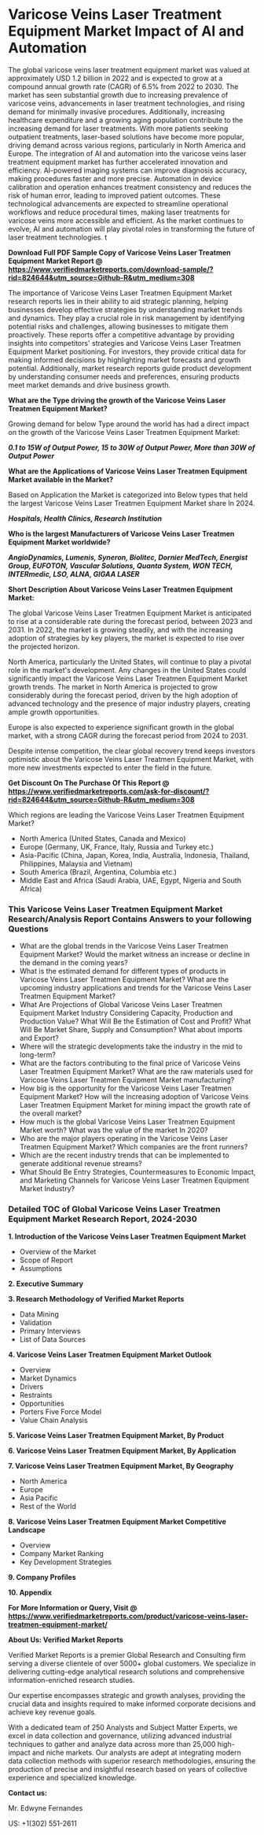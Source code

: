 <meta name="title" content="Global  Varicose Veins Laser Treatment Equipment Market Impact of AI and Automation"><meta name="description" content="  The global varicose veins laser treatment equipment market was valued at approximately USD 1.2 billion in 2022 and is expected to grow at a compound annual growth rate "><meta name="title" content=" Varicose Veins Laser Treatment Equipment Market Size, Share, Scope, Trends, Growth, Opportunities, Analysis, Forecast"> <h1>Varicose Veins Laser Treatment Equipment Market Impact of AI and Automation</h1> The global varicose veins laser treatment equipment market was valued at approximately USD 1.2 billion in 2022 and is expected to grow at a compound annual growth rate (CAGR) of 6.5% from 2022 to 2030. The market has seen substantial growth due to increasing prevalence of varicose veins, advancements in laser treatment technologies, and rising demand for minimally invasive procedures. Additionally, increasing healthcare expenditure and a growing aging population contribute to the increasing demand for laser treatments. With more patients seeking outpatient treatments, laser-based solutions have become more popular, driving demand across various regions, particularly in North America and Europe. The integration of AI and automation into the varicose veins laser treatment equipment market has further accelerated innovation and efficiency. AI-powered imaging systems can improve diagnosis accuracy, making procedures faster and more precise. Automation in device calibration and operation enhances treatment consistency and reduces the risk of human error, leading to improved patient outcomes. These technological advancements are expected to streamline operational workflows and reduce procedural times, making laser treatments for varicose veins more accessible and efficient. As the market continues to evolve, AI and automation will play pivotal roles in transforming the future of laser treatment technologies. t</p><p id="" class=""><strong>Download Full PDF Sample Copy of Varicose Veins Laser Treatmen Equipment Market Report @ <a href="https://www.verifiedmarketreports.com/download-sample/?rid=824644&utm_source=Github-R&utm_medium=308" target="_blank">https://www.verifiedmarketreports.com/download-sample/?rid=824644&utm_source=Github-R&utm_medium=308</a></strong></p><p>The importance of&nbsp;Varicose Veins Laser Treatmen Equipment Market research reports lies in their ability to aid strategic planning, helping businesses develop effective strategies by understanding market trends and dynamics. They play a crucial role in risk management by identifying potential risks and challenges, allowing businesses to mitigate them proactively. These reports offer a competitive advantage by providing insights into competitors' strategies and Varicose Veins Laser Treatmen Equipment Market positioning. For investors, they provide critical data for making informed decisions by highlighting market forecasts and growth potential. Additionally, market research reports guide product development by understanding consumer needs and preferences, ensuring products meet market demands and drive business growth.</p><p><strong>What are the&nbsp;Type driving the growth of the Varicose Veins Laser Treatmen Equipment Market?</strong></p><p id="" class="">Growing demand for below Type around the world has had a direct impact on the growth of the Varicose Veins Laser Treatmen Equipment Market:</p><em><strong>0.1 to 15W of Output Power, 15 to 30W of Output Power, More than 30W of Output Power</strong></em></p><strong>What are the&nbsp;Applications&nbsp;of Varicose Veins Laser Treatmen Equipment Market available in the Market?</strong></p><p id="" class="">Based on Application the Market is categorized into Below types that held the largest Varicose Veins Laser Treatmen Equipment Market share In 2024.</p><em><strong>Hospitals, Health Clinics, Research Institution</strong></em></p><strong>Who is the largest Manufacturers of Varicose Veins Laser Treatmen Equipment Market worldwide?</strong></p><p><em><strong>AngioDynamics, Lumenis, Syneron, Biolitec, Dornier MedTech, Energist Group, EUFOTON, Vascular Solutions, Quanta System, WON TECH, INTERmedic, LSO, ALNA, GIGAA LASER</strong></em></p><p id="" class=""><strong>Short Description About Varicose Veins Laser Treatmen Equipment Market:</strong></p><p>The global Varicose Veins Laser Treatmen Equipment Market is anticipated to rise at a considerable rate during the forecast period, between 2023 and 2031. In 2022, the market is growing steadily, and with the increasing adoption of strategies by key players, the market is expected to rise over the projected horizon.</p><p>North America, particularly the United States, will continue to play a pivotal role in the market's development. Any changes in the United States could significantly impact the Varicose Veins Laser Treatmen Equipment Market growth trends. The market in North America is projected to grow considerably during the forecast period, driven by the high adoption of advanced technology and the presence of major industry players, creating ample growth opportunities.</p><p>Europe is also expected to experience significant growth in the global market, with a strong CAGR during the forecast period from 2024 to 2031.</p><p>Despite intense competition, the clear global recovery trend keeps investors optimistic about the Varicose Veins Laser Treatmen Equipment Market, with more new investments expected to enter the field in the future.</p><p id="" class=""><strong>Get Discount On The Purchase Of This Report @ <a href="https://www.verifiedmarketreports.com/ask-for-discount/?rid=824644&utm_source=Github-R&utm_medium=308" target="_blank">https://www.verifiedmarketreports.com/ask-for-discount/?rid=824644&utm_source=Github-R&utm_medium=308</a></strong></p>Which regions are leading the Varicose Veins Laser Treatmen Equipment Market?</p><ul><li>North America (United States, Canada and Mexico)</li><li>Europe (Germany, UK, France, Italy, Russia and Turkey etc.)</li><li>Asia-Pacific (China, Japan, Korea, India, Australia, Indonesia, Thailand, Philippines, Malaysia and Vietnam)</li><li>South America (Brazil, Argentina, Columbia etc.)</li><li>Middle East and Africa (Saudi Arabia, UAE, Egypt, Nigeria and South Africa)</li></ul><h3 id="" class="">This Varicose Veins Laser Treatmen Equipment Market Research/Analysis Report Contains Answers to your following Questions</h3><ul><li>What are the global trends in the Varicose Veins Laser Treatmen Equipment Market? Would the market witness an increase or decline in the demand in the coming years?</li><li>What is the estimated demand for different types of products in Varicose Veins Laser Treatmen Equipment Market? What are the upcoming industry applications and trends for the Varicose Veins Laser Treatmen Equipment Market?</li><li>What Are Projections of Global Varicose Veins Laser Treatmen Equipment Market Industry Considering Capacity, Production and Production Value? What Will Be the Estimation of Cost and Profit? What Will Be Market Share, Supply and Consumption? What about imports and Export?</li><li>Where will the strategic developments take the industry in the mid to long-term?</li><li>What are the factors contributing to the final price of Varicose Veins Laser Treatmen Equipment Market? What are the raw materials used for Varicose Veins Laser Treatmen Equipment Market manufacturing?</li><li>How big is the opportunity for the Varicose Veins Laser Treatmen Equipment Market? How will the increasing adoption of Varicose Veins Laser Treatmen Equipment Market for mining impact the growth rate of the overall market?</li><li>How much is the global Varicose Veins Laser Treatmen Equipment Market worth? What was the value of the market In 2020?</li><li>Who are the major players operating in the Varicose Veins Laser Treatmen Equipment Market? Which companies are the front runners?</li><li>Which are the recent industry trends that can be implemented to generate additional revenue streams?</li><li>What Should Be Entry Strategies, Countermeasures to Economic Impact, and Marketing Channels for Varicose Veins Laser Treatmen Equipment Market Industry?</li></ul><h3 id="" class="">Detailed TOC of Global Varicose Veins Laser Treatmen Equipment Market Research Report, 2024-2030</h3><p id="" class=""><strong>1. Introduction of the Varicose Veins Laser Treatmen Equipment Market</strong></p><ul><li>Overview of the Market</li><li>Scope of Report</li><li>Assumptions</li></ul><p id="" class=""><strong>2. Executive Summary</strong></p><p id="" class=""><strong>3. Research Methodology of Verified Market Reports</strong></p><ul><li>Data Mining</li><li>Validation</li><li>Primary Interviews</li><li>List of Data Sources</li></ul><p id="" class=""><strong>4. Varicose Veins Laser Treatmen Equipment Market Outlook</strong></p><ul><li>Overview</li><li>Market Dynamics</li><li>Drivers</li><li>Restraints</li><li>Opportunities</li><li>Porters Five Force Model</li><li>Value Chain Analysis</li></ul><p id="" class=""><strong>5. Varicose Veins Laser Treatmen Equipment Market, By Product</strong></p><p id="" class=""><strong>6. Varicose Veins Laser Treatmen Equipment Market, By Application</strong></p><p id="" class=""><strong>7. Varicose Veins Laser Treatmen Equipment Market, By Geography</strong></p><ul><li>North America</li><li>Europe</li><li>Asia Pacific</li><li>Rest of the World</li></ul><p id="" class=""><strong>8. Varicose Veins Laser Treatmen Equipment Market Competitive Landscape</strong></p><ul><li>Overview</li><li>Company Market Ranking</li><li>Key Development Strategies</li></ul><p id="" class=""><strong>9. Company Profiles</strong></p><p id="" class=""><strong>10. Appendix</strong></p><p id="" class=""><strong>For More Information or Query, Visit @ <a href="https://www.verifiedmarketreports.com/product/varicose-veins-laser-treatmen-equipment-market/" target="_blank">https://www.verifiedmarketreports.com/product/varicose-veins-laser-treatmen-equipment-market/</a></strong></p><p id="" class=""><strong>About Us: Verified Market Reports</strong></p><p id="" class="">Verified Market Reports is a premier Global Research and Consulting firm serving a diverse clientele of over 5000+ global customers. We specialize in delivering cutting-edge analytical research solutions and comprehensive information-enriched research studies.</p><p id="" class="">Our expertise encompasses strategic and growth analyses, providing the crucial data and insights required to make informed corporate decisions and achieve key revenue goals.</p><p id="" class="">With a dedicated team of 250 Analysts and Subject Matter Experts, we excel in data collection and governance, utilizing advanced industrial techniques to gather and analyze data across more than 25,000 high-impact and niche markets. Our analysts are adept at integrating modern data collection methods with superior research methodologies, ensuring the production of precise and insightful research based on years of collective experience and specialized knowledge.</p><p id="" class=""><strong>Contact us:</strong></p><p id="" class="">Mr. Edwyne Fernandes</p><p id="" class="">US: +1(302) 551-2611</p>